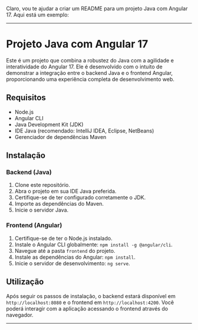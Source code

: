 Claro, vou te ajudar a criar um README para um projeto Java com Angular 17. Aqui está um exemplo:

---

# Projeto Java com Angular 17

Este é um projeto que combina a robustez do Java com a agilidade e interatividade do Angular 17. Ele é desenvolvido com o intuito de demonstrar a integração entre o backend Java e o frontend Angular, proporcionando uma experiência completa de desenvolvimento web.

## Requisitos

- Node.js
- Angular CLI
- Java Development Kit (JDK)
- IDE Java (recomendado: IntelliJ IDEA, Eclipse, NetBeans)
- Gerenciador de dependências Maven

## Instalação

### Backend (Java)

1. Clone este repositório.
2. Abra o projeto em sua IDE Java preferida.
3. Certifique-se de ter configurado corretamente o JDK.
4. Importe as dependências do Maven.
5. Inicie o servidor Java.

### Frontend (Angular)

1. Certifique-se de ter o Node.js instalado.
2. Instale o Angular CLI globalmente: `npm install -g @angular/cli`.
3. Navegue até a pasta `frontend` do projeto.
4. Instale as dependências do Angular: `npm install`.
5. Inicie o servidor de desenvolvimento: `ng serve`.

## Utilização

Após seguir os passos de instalação, o backend estará disponível em `http://localhost:8080` e o frontend em `http://localhost:4200`. Você poderá interagir com a aplicação acessando o frontend através do navegador.

---
